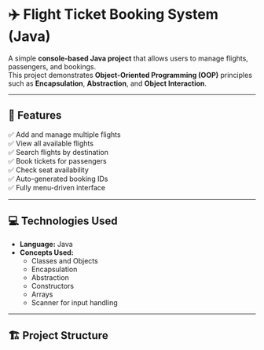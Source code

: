 # ✈️ Flight Ticket Booking System (Java)

A simple **console-based Java project** that allows users to manage flights, passengers, and bookings.  
This project demonstrates **Object-Oriented Programming (OOP)** principles such as **Encapsulation**, **Abstraction**, and **Object Interaction**.

---

## 🧩 Features

✅ Add and manage multiple flights  
✅ View all available flights  
✅ Search flights by destination  
✅ Book tickets for passengers  
✅ Check seat availability  
✅ Auto-generated booking IDs  
✅ Fully menu-driven interface  

---

## 💻 Technologies Used

- **Language:** Java  
- **Concepts Used:**  
  - Classes and Objects  
  - Encapsulation  
  - Abstraction  
  - Constructors  
  - Arrays  
  - Scanner for input handling  

---

## 🏗️ Project Structure

